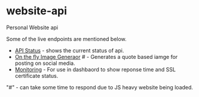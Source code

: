 # website-api

Personal Website api

Some of the live endpoints are mentioned below.

- [API Status](https://api.tarunsingh.dev) - shows the current status of api.
- [On the fly Image Generaor](https://api.tarunsingh.dev/image-generator/get-one) # - Generates a quote based iamge for posting on social media.
- [Monitoring](https://api.tarunsingh.dev/monitoring?url=tarunsingh.dev) - For use in dashbaord to show reponse time and SSL certificate status.

"#" - can take some time to respond due to JS heavy website being loaded.
